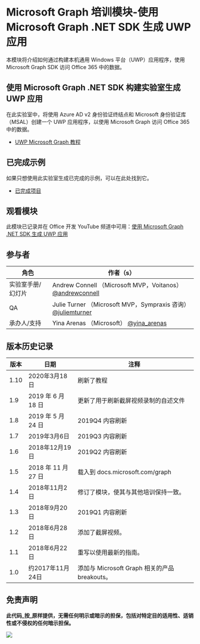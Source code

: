 # <a name="microsoft-graph-training-module---build-uwp-apps-with-the-microsoft-graph-net-sdk"></a>Microsoft Graph 培训模块-使用 Microsoft Graph .NET SDK 生成 UWP 应用

本模块将介绍如何通过构建本机通用 Windows 平台（UWP）应用程序，使用 Microsoft Graph SDK 访问 Office 365 中的数据。

## <a name="lab---build-uwp-apps-with-the-microsoft-graph-net-sdk"></a>使用 Microsoft Graph .NET SDK 构建实验室生成 UWP 应用

在此实验室中，将使用 Azure AD v2 身份验证终结点和 Microsoft 身份验证库（MSAL）创建一个 UWP 应用程序，以使用 Microsoft Graph 访问 Office 365 中的数据。

- [UWP Microsoft Graph 教程](https://docs.microsoft.com/graph/tutorials/uwp)

## <a name="completed-sample"></a>已完成示例

如果只想使用此实验室生成已完成的示例，可以在此处找到它。

- [已完成项目](demo)

## <a name="watch-the-module"></a>观看模块

此模块已记录并在 Office 开发 YouTube 频道中可用：[使用 Microsoft Graph .NET SDK 生成 UWP 应用](https://youtu.be/oBYCBxkWMRA)

## <a name="contributors"></a>参与者

|        角色         |                                           作者（s）                                           |
| -------------------- | --------------------------------------------------------------------------------------------- |
| 实验室手册/幻灯片 | Andrew Connell （Microsoft MVP，Voitanos） [@andrewconnell](//github.com/andrewconnell)         |
| QA                   | Julie Turner （Microsoft MVP，Sympraxis 咨询） [@juliemturner](//github.com/juliemturner) |
| 承办人/支持    | Yina Arenas （Microsoft） [@yina_arenas](//github.com//github.com/yina_arenas)                  |

## <a name="version-history"></a>版本历史记录

| 版本 |        日期        |                       注释                       |
| ------- | ------------------ | ---------------------------------------------------- |
| 1.10    | 2020年3月18日     | 刷新了教程                                   |
| 1.9     | 2019 年 6 月 18 日      | 更新了用于刷新截屏视频录制的自述文件     |
| 1.8     | 2019 年 5 月 24 日       | 2019Q4 内容刷新                               |
| 1.7     | 2019年3月6日      | 2019Q3 内容刷新                               |
| 1.6     | 2018年12月19日  | 2019Q2 内容刷新                               |
| 1.5     | 2018 年 11 月 27 日  | 载入到 docs.microsoft.com/graph                |
| 1.4     | 2018年11月2日   | 修订了模块，使其与其他培训保持一致。 |
| 1.3     | 2018年9月20日 | 2019Q1 内容刷新                               |
| 1.2     | 2018年6月28日      | 添加了截屏视频。                                    |
| 1.1     | 2018年6月22日      | 重写以使用最新的指南。                    |
| 1.0     | 约2017年11月24日 | 添加与 Microsoft Graph 相关的产品 breakouts。       |

## <a name="disclaimer"></a>免责声明

**此代码_按_原样提供，无需任何明示或暗示的担保，包括对特定目的适用性、适销性或不侵权的任何暗示担保。**

<!-- markdownlint-disable MD033 -->
<img src="https://telemetry.sharepointpnp.com/msgraph-training-uwp" />
